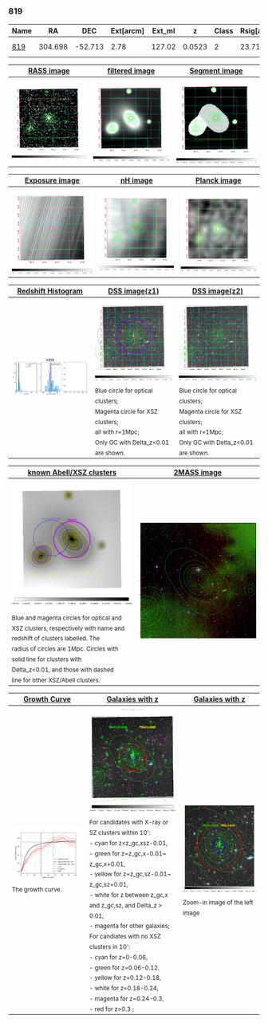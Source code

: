 <div STYLE="page-break-after: always;"></div>

### 819

|Name          |RA          |DEC      | Ext[arcm] | Ext_ml | z    | Class| Rsig[arcmin] | CRsig[c/s] | CR500[c/s] | R500[Mpc] |L500[erg/s]|F500[erg/s/cm^2]| M500[Msun]|Tx[keV]|beta|GC(XSZ,Delta_z<0.01)| GC(OPT,Delta_z<0.01)|GC|alias|
|--------------|------------|------------|---|---|-----------|--------|------|------|----|----|----|----|----|----|----|----|----|----|---|
|[819](script/819.md)     | 304.698       | -52.713       | 2.78    | 127.02   | 0.0523 | 2   | 23.712 |0.705 |0.662 |0.891 |7.774e+43 |1.198e-11 |2.117e+14 |3.457 |0.592 |Tar, |A, |Tar, A, |k350|

|[RASS image](../image/819/819_img.pdf)|[filtered image](../image/819/819_fil.pdf)|[Segment image](../image/819/819_seg.pdf)|
|-------------------|--------------------|-------------------|
| <img src="../image/819/819_img.png" width="300">  | <img src="../image/819/819_fil.png" width="300">   | <img src="../image/819/819_seg.png" width="300">  |

|[Exposure image](../image/819/819_mex.pdf)| [nH image](../image/819/819_nh.pdf)| [Planck image](../image/819/819_p.pdf)|
|-------------------|--------------------|-------------------|
|<img src="../image/819/819_mex.png" width="300">   | <img src="../image/819/819_nh.png" width="300">    | <img src="../image/819/819_p.png" width="300"> |

|[Redshift Histogram](../image/819/819_zg.pdf) | [DSS image(z1)](../image/819/819_dss_z1.pdf)      |  [DSS image(z2)](../image/819/819_dss_z2.pdf)    |
|-------------------|--------------------|-------------------|
|<img src="../image/819/819_zg.png" width="300"> |<img src="../image/819/819_dss_z1.png" width="300"> <sub><br>Blue circle for optical clusters; <br>Magenta circle for XSZ clusters; <br>all with r=1Mpc; <br>Only GC with Delta_z<0.01 are shown. </sub>| <img src="../image/819/819_dss_z2.png" width="300"><sub><br>Blue circle for optical clusters; <br>Magenta circle for XSZ clusters; <br>all with r=1Mpc; <br>Only GC with Delta_z<0.01 are shown. </sub> |

|[known Abell/XSZ clusters](../image/819/819_m.pdf) | [2MASS image](../image/819/819_2mass.pdf)      |
|-------------------|-------------------|
|<img src=../image/819/819_m.png width="300"> <sub><br>Blue and magenta circles for optical and <br>XSZ clusters, respectively with name and <br>redshift of clusters labelled. The <br>radius of circles are 1Mpc. Circles with <br>solid line for clusters with <br>Delta_z<0.01, and those with dashed <br>line for other XSZ/Abell clusters.        </sub>|<img src="../image/819/819_2mass.png" width="300">  |

|[Growth Curve](../image/819/819_gca_all.png) |[Galaxies with z](../image/819/819_opt_ned.pdf) |[Galaxies with z](../image/819/819_opt_ned_zoom.pdf) |
|-------------------|-------------------|-------------------|
| <img src="../image/819/819_gca_all.png" width="300"> <sub><br>The growth curve.</sub>| <img src=../image/819/819_opt_ned.png width="300"> <br><sub> For candidates with X-ray or SZ clusters within 10': <br> - cyan for z<z_gc,xsz-0.01, <br> - green for z=z_gc,x-0.01~ z_gc,x+0.01, <br> - yellow for z=z_gc,sz-0.01~ z_gc,sz+0.01, <br> - white for z between z_gc,x and z_gc,sz, and Delta_z > 0.01, <br> - magenta for other galaxies; <br>For candiates with no XSZ clusters in 10': <br> - cyan for z=0-0.06, <br> - green for z=0.06-0.12, <br> - yellow for z=0.12-0.18, <br> - white for z=0.18-0.24, <br> - magenta for z=0.24-0.3, <br> - red for z>0.3 ;  </sub>|<img src=../image/819/819_opt_ned_zoom.png width="300">  <br><sub> Zoom-in image of the left image</sub>|




